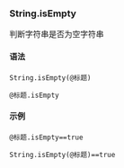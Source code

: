 ### String.isEmpty

判断字符串是否为空字符串

#### 语法

```
String.isEmpty(@标题)

@标题.isEmpty

```

#### 示例

```
@标题.isEmpty==true

String.isEmpty(@标题)==true
```